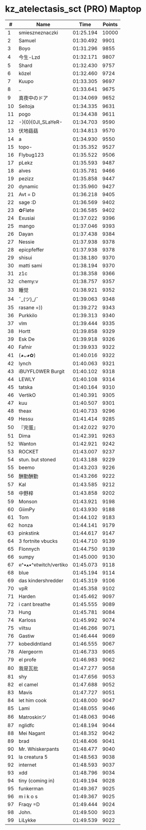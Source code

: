 # kz_atelectasis_sct (PRO) Maptop

|  # | Name | Time | Points |
|-------------- | -------------- | -------------- | -------------- | 
| 1 | smieszneznaczki | 01:25.194 | 10000 | 
| 2 | Samuel | 01:30.492 | 9901 | 
| 3 | Boyo | 01:31.296 | 9855 | 
| 4 | 今生-Lzd | 01:32.171 | 9807 | 
| 5 | Shard | 01:32.430 | 9757 | 
| 6 | közel | 01:32.460 | 9724 | 
| 7 | Kuupo | 01:33.305 | 9697 | 
| 8 | .. | 01:33.641 | 9675 | 
| 9 | 真夜中のドア | 01:34.069 | 9652 | 
| 10 | Seitoja | 01:34.335 | 9631 | 
| 11 | pogo | 01:34.438 | 9611 | 
| 12 | -}{0}{0JI_SLaYeR- | 01:34.703 | 9590 | 
| 13 | 伏地菇菇 | 01:34.813 | 9570 | 
| 14 | a | 01:34.930 | 9550 | 
| 15 | topo- | 01:35.352 | 9527 | 
| 16 | Flybug123 | 01:35.522 | 9506 | 
| 17 | pLekz | 01:35.593 | 9487 | 
| 18 | alves | 01:35.781 | 9466 | 
| 19 | pezizz | 01:35.858 | 9447 | 
| 20 | dynamic | 01:35.960 | 9427 | 
| 21 | Avt = D | 01:36.218 | 9405 | 
| 22 | sage :D | 01:36.569 | 9402 | 
| 23 | ✿Fløte | 01:36.585 | 9402 | 
| 24 | Exusiai | 01:37.022 | 9396 | 
| 25 | mango | 01:37.046 | 9393 | 
| 26 | Dayan | 01:37.438 | 9384 | 
| 27 | Nessie | 01:37.938 | 9378 | 
| 28 | epicpfeffer | 01:37.938 | 9378 | 
| 29 | shisui | 01:38.180 | 9370 | 
| 30 | matti sami | 01:38.194 | 9370 | 
| 31 | z1c | 01:38.358 | 9366 | 
| 32 | chemy:v | 01:38.757 | 9357 | 
| 33 | 睡觉 | 01:38.921 | 9352 | 
| 34 | ¯\_(ツ)_/¯ | 01:39.063 | 9348 | 
| 35 | rasane =)) | 01:39.272 | 9343 | 
| 36 | Purkkilo | 01:39.313 | 9340 | 
| 37 | vlm | 01:39.444 | 9335 | 
| 38 | Hortt | 01:39.858 | 9329 | 
| 39 | Esk De | 01:39.918 | 9326 | 
| 40 | Fafnir | 01:39.933 | 9322 | 
| 41 | (◕ᴗ◕✿) | 01:40.016 | 9322 | 
| 42 | lynch | 01:40.063 | 9321 | 
| 43 | iBUYFL0WER Burgit | 01:40.102 | 9318 | 
| 44 | LEWLY | 01:40.108 | 9314 | 
| 45 | tatska | 01:40.164 | 9310 | 
| 46 | VertikO | 01:40.391 | 9305 | 
| 47 | kuu | 01:40.507 | 9301 | 
| 48 | theax | 01:40.733 | 9296 | 
| 49 | Hessu | 01:41.414 | 9285 | 
| 50 | 『完蛋』 | 01:42.022 | 9270 | 
| 51 | Dima | 01:42.391 | 9263 | 
| 52 | Wanton | 01:42.921 | 9242 | 
| 53 | ROCKET | 01:43.007 | 9237 | 
| 54 | stun. but stoned | 01:43.188 | 9229 | 
| 55 | beemo | 01:43.203 | 9226 | 
| 56 | 酬勤酬勤 | 01:43.266 | 9222 | 
| 57 | Kal | 01:43.585 | 9212 | 
| 58 | 中野梓 | 01:43.858 | 9202 | 
| 59 | Monson | 01:43.921 | 9198 | 
| 60 | GiimPy | 01:43.930 | 9188 | 
| 61 | Tom | 01:44.102 | 9183 | 
| 62 | honza | 01:44.141 | 9179 | 
| 63 | pinkstink | 01:44.617 | 9147 | 
| 64 | 3 fortnite vbucks | 01:44.710 | 9139 | 
| 65 | Flonnych | 01:44.750 | 9139 | 
| 66 | sumpy | 01:45.000 | 9130 | 
| 67 | ฅ^•ﻌ•^ฅtwitch/vertiko | 01:45.073 | 9118 | 
| 68 | blue | 01:45.194 | 9114 | 
| 69 | das kindershredder | 01:45.319 | 9106 | 
| 70 | vpR | 01:45.358 | 9102 | 
| 71 | Harden | 01:45.462 | 9097 | 
| 72 | i cant breathe | 01:45.555 | 9089 | 
| 73 | Hung | 01:45.781 | 9084 | 
| 74 | Karloss | 01:45.992 | 9074 | 
| 75 | viltsu | 01:46.266 | 9071 | 
| 76 | Gastiw | 01:46.444 | 9069 | 
| 77 | kobedidntland | 01:46.555 | 9067 | 
| 78 | Alergeorm | 01:46.733 | 9065 | 
| 79 | el profe | 01:46.983 | 9062 | 
| 80 | 我是瓦批 | 01:47.277 | 9058 | 
| 81 | shy | 01:47.656 | 9053 | 
| 82 | el camel | 01:47.688 | 9052 | 
| 83 | Mavis | 01:47.727 | 9051 | 
| 84 | let him cook | 01:48.000 | 9047 | 
| 85 | Lami | 01:48.055 | 9046 | 
| 86 | Matroskinツ | 01:48.063 | 9046 | 
| 87 | nglidfc | 01:48.194 | 9044 | 
| 88 | Mei Nagant | 01:48.352 | 9042 | 
| 89 | brad | 01:48.406 | 9041 | 
| 90 | Mr. Whiskerpants | 01:48.477 | 9040 | 
| 91 | la creatura 5 | 01:48.563 | 9038 | 
| 92 | internet | 01:48.593 | 9037 | 
| 93 | xdd | 01:48.796 | 9034 | 
| 94 | tiny (coming in) | 01:49.194 | 9028 | 
| 95 | funkerman | 01:49.367 | 9025 | 
| 96 | m i k o s | 01:49.367 | 9025 | 
| 97 | Fraqy =D | 01:49.444 | 9024 | 
| 98 | John. | 01:49.500 | 9023 | 
| 99 | LiLykke | 01:49.539 | 9022 | 

